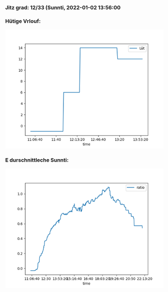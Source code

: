 ### Jitz grad: 12/33 (Sunnti, 2022-01-02 13:56:00

### Hütige Vrlouf:
![Graph](Today.png)

### E durschnittleche Sunnti:
![Graph](Sunnti.png)